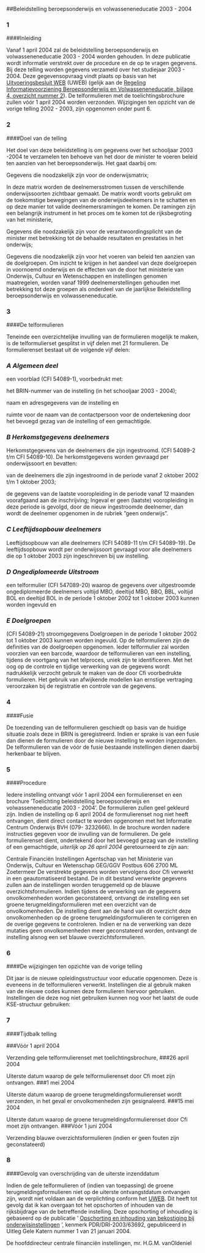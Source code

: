 <meta http-equiv='Content-Type' content='text/html; charset=utf-8' />

##Beleidstelling beroepsonderwijs en volwasseneneducatie 2003 - 2004

### 1  

####Inleiding

Vanaf 1 april 2004 zal de beleidstelling beroepsonderwijs en volwasseneneducatie 2003 - 2004 worden gehouden. In deze publicatie wordt informatie verstrekt over de procedure en de op te vragen gegevens. Bij deze telling worden gegevens verzameld over het studiejaar 2003 - 2004. Deze gegevensopvraag vindt plaats op basis van het [Uitvoeringsbesluit WEB](../../../../../../../../../AMvB/uitvoeringsbesluit/web/BWBR0010646/README.md) (UWEB) (gelijk aan de [Regeling Informatievoorziening Beroepsonderwijs en Volwasseneneducatie, bijlage 4, overzicht nummer 2](../../../../../../../../../ministeriele-regeling/regeling/informatievoorziening/bve/BWBR0009777/README.md)). De telformulieren met de toelichtingsbrochure zullen vóór 1 april 2004 worden verzonden. Wijzigingen ten opzicht van de vorige telling 2002 - 2003, zijn opgenomen onder punt 6.    
### 2  

####Doel van de telling

Het doel van deze beleidstelling is om gegevens over het schooljaar 2003 -2004 te verzamelen ten behoeve van het door de minister te voeren beleid ten aanzien van het beroepsonderwijs. Het gaat daarbij om: 

Gegevens die noodzakelijk zijn voor de onderwijsmatrix;  

In deze matrix worden de deelnemersstromen tussen de verschillende onderwijssoorten zichtbaar gemaakt. De matrix wordt voorts gebruikt om de toekomstige bewegingen van de onderwijsdeelnemers in te schatten en op deze manier tot valide deelnemersramingen te komen. De ramingen zijn een belangrijk instrument in het proces om te komen tot de rijksbegroting van het ministerie,  

Gegevens die noodzakelijk zijn voor de verantwoordingsplicht van de minister met betrekking tot de behaalde resultaten en prestaties in het onderwijs;  

Gegevens die noodzakelijk zijn voor het voeren van beleid ten aanzien van de doelgroepen. Om inzicht te krijgen in het aandeel van deze doelgroepen in voornoemd onderwijs en de effecten van de door het ministerie van Onderwijs, Cultuur en Wetenschappen en instellingen genomen maatregelen, worden vanaf 1999 deelnemerstellingen gehouden met betrekking tot deze groepen als onderdeel van de jaarlijkse Beleidstelling beroepsonderwijs en volwasseneneducatie.      
### 3  

####De telformulieren

Teneinde een overzichtelijke invulling van de formulieren mogelijk te maken, is de telformulierset gesplitst in vijf delen met 21 formulieren. De formulierenset bestaat uit de volgende vijf delen: 
### *A Algemeen deel* 

een voorblad (CFI 54089-1), voorbedrukt met: 

het BRIN-nummer van de instelling (in het schooljaar 2003 - 2004);  

naam en adresgegevens van de instelling en  

ruimte voor de naam van de contactpersoon voor de ondertekening door het bevoegd gezag van de instelling of een gemachtigde.   
### *B Herkomstgegevens deelnemers* 

Herkomstgegevens van de deelnemers die zijn ingestroomd. (CFI 54089-2 t/m CFI 54089-10). De herkomstgegevens worden gevraagd per onderwijssoort en bevatten: 

van de deelnemers die zijn ingestroomd in de periode vanaf 2 oktober 2002 t/m 1 oktober 2003;  

de gegevens van de laatste vooropleiding in de periode vanaf 12 maanden voorafgaand aan de inschrijving;   Ingeval er geen (laatste) vooropleiding in deze periode is gevolgd, door de nieuw ingestroomde deelnemer, dan wordt de deelnemer opgenomen in de rubriek ”geen onderwijs”. 
### *C Leeftijdsopbouw deelnemers* 

Leeftijdsopbouw van alle deelnemers (CFI 54089-11 t/m CFI 54089-19). De leeftijdsopbouw wordt per onderwijssoort gevraagd voor alle deelnemers die op 1 oktober 2003 zijn ingeschreven bij uw instelling. 
### *D Ongediplomeerde Uitstroom* 

een telformulier (CFI 547089-20) waarop de gegevens over uitgestroomde ongediplomeerde deelnemers voltijd MBO, deeltijd MBO, BBO, BBL, voltijd BOL en deeltijd BOL in de periode 1 oktober 2002 tot 1 oktober 2003 kunnen worden ingevuld en   
### *E Doelgroepen* 

(CFI 54089-21) stroomgegevens Doelgroepen in de periode 1 oktober 2002 tot 1 oktober 2003 kunnen worden ingevuld.   Op de telformulieren zijn de definities van de doelgroepen opgenomen. Ieder telformulier zal worden voorzien van een barcode, waardoor de telformulieren van een instelling, tijdens de voortgang van het telproces, uniek zijn te identificeren. Met het oog op de controle en tijdige verwerking van de gegevens wordt nadrukkelijk verzocht gebruik te maken van de door Cfi voorbedrukte formulieren. Het gebruik van afwijkende modellen kan ernstige vertraging veroorzaken bij de registratie en controle van de gegevens.    
### 4  

####Fusie

De toezending van de telformulieren geschiedt op basis van de huidige situatie zoals deze in BRIN is geregistreerd. Indien er sprake is van een fusie dan dienen de formulieren door de nieuwe instelling te worden ingezonden. De telformulieren van de vóór de fusie bestaande instellingen dienen daarbij herkenbaar te blijven.    
### 5  

####Procedure

Iedere instelling ontvangt vóór 1 april 2004 een formulierenset en een brochure ’Toelichting beleidstelling beroepsonderwijs en volwasseneneducatie 2003 - 2004’. De formulieren zullen geel gekleurd zijn. Indien de instelling op 6 april 2004 de formulierenset nog niet heeft ontvangen, dient direct contact te worden opgenomen met het Informatie Centrum Onderwijs BVH (079- 3232666). In de brochure worden nadere instructies gegeven voor de invulling van de formulieren. De gele formulierenset dient, ondertekend door het bevoegd gezag van de instelling of een gemachtigde, *uiterlijk op 26 april 2004* geretourneerd te zijn aan: 

Centrale Financiën Instellingen Agentschap van het Ministerie van Onderwijs, Cultuur en Wetenschap GEG/GGV Postbus 606 2700 ML Zoetermeer   De verstrekte gegevens worden vervolgens door Cfi verwerkt in een geautomatiseerd bestand. De in dit bestand verwerkte gegevens zullen aan de instellingen worden teruggemeld op de blauwe overzichtsformulieren. Indien tijdens de verwerking van de gegevens onvolkomenheden worden geconstateerd, ontvangt de instelling een set groene terugmeldingsformulieren met een overzicht van de onvolkomenheden. De instelling dient aan de hand van dit overzicht deze onvolkomenheden op de groene terugmeldingsformulieren te corrigeren en de overige gegevens te controleren. Indien er na de verwerking van deze mutaties geen onvolkomenheden meer geconstateerd worden, ontvangt de instelling alsnog een set blauwe overzichtsformulieren.    
### 6  

####De wijzigingen ten opzichte van de vorige telling

Dit jaar is de nieuwe opleidingsstructuur voor educatie opgenomen. Deze is eveneens in de telformulieren verwerkt. Instellingen die al gebruik maken van de nieuwe codes kunnen deze formulieren hiervoor gebruiken. Instellingen die deze nog niet gebruiken kunnen nog voor het laatst de oude KSE-structuur gebruiken:    
### 7  

####Tijdbalk telling

###Vóór 1 april 2004

Verzending gele telformulierenset met toelichtingsbrochure, 
###26 april 2004

Uiterste datum waarop de gele telformulierenset door Cfi moet zijn ontvangen. 
###1 mei 2004

Uiterste datum waarop de groene terugmeldingsformulierenset wordt verzonden, in het geval er onvolkomenheden zijn gesignaleerd. 
###15 mei 2004

Uiterste datum waarop de groene terugmeldingsformulierenset door Cfi moet zijn ontvangen. 
###Vóór 1 juni 2004

Verzending blauwe overzichtsformulieren (indien er geen fouten zijn geconstateerd)    
### 8  

####Gevolg van overschrijding van de uiterste inzenddatum

Indien de gele telformulieren of (indien van toepassing) de groene terugmeldingsformulieren niet op de uiterste ontvangstdatum ontvangen zijn, wordt niet voldaan aan de verplichting conform het [UWEB](../../../../../../../../../AMvB/uitvoeringsbesluit/web/BWBR0010646/README.md). Dit heeft tot gevolg dat ik kan overgaan tot het opschorten of inhouden van de rijksbijdrage van de betreffende instelling. Deze opschorting of inhouding is gebaseerd op de publicatie ’ [Opschorting en inhouding van bekostiging bij onderwijsinstellingen](../../../../../../../../../beleidsregel/beleidsregel/opschorting/en/inhouding/van/bekostiging/bij/etc/BWBR0016264/README.md) ’, kenmerk PDR/DRI-2003/63692, gepubliceerd in Uitleg Gele Katern nummer 1 van 21 januari 2004.      

De 
hoofddirecteur centrale fiinanciën instellingen, 
mr. H.G.M. vanOldeniel    
